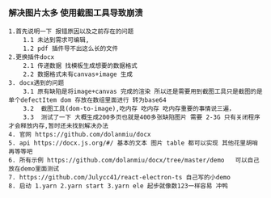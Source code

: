 ### 解决图片太多 使用截图工具导致崩溃

    1.首先说明一下 报错原因以及之前存在的问题
        1.1 未达到需求可编辑,
        1.2 pdf 插件导不出这么长的文件
    2.更换插件docx
        2.1 传递数据 找模板生成想要的数据格式
        2.2 数据格式未有canvas+image 生成
    3. docx遇到的问题
        3.1 原有缺陷是将image+canvas 完成的渲染 所以还是需要用到截图工具只是截图的是单个defectItem dom 存放在数组里面进行 转为base64
        3.2  截图工具(dom-to-image),吃内存 吃内存 吃内存重要的事情说三遍，
        3.3  测试了一下 大概生成200多页也就是400多张缺陷图片 需要 2-3G 只有关闭程序才会释放内存,暂时还未找到解决办法
    4. 官网 https://github.com/dolanmiu/docx
    5. api https://docx.js.org/#/ 基本的文本 图片 table 都可以实现 其他花里胡哨再等等吧
    6. 所有示例 https://github.com/dolanmiu/docx/tree/master/demo   可以自己放在demo里面测试
    7. https://github.com/Julycc41/react-electron-ts 自己写的小demo
    8. 启动 1.yarn 2.yarn start 3.yarn ele 起步就像数123一样容易 冲鸭

